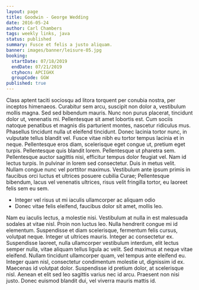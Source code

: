 ```yaml
---
layout: page
title: Goodwin - George Wedding
date: 2016-05-24
author: Carl Chambers
tags: weekly links, java
status: published
summary: Fusce et felis a justo aliquam.
banner: images/banner/leisure-05.jpg
booking:
  startDate: 07/18/2019
  endDate: 07/21/2019
  ctyhocn: APCIGHX
  groupCode: GGW
published: true
---
```

Class aptent taciti sociosqu ad litora torquent per conubia nostra, per inceptos himenaeos. Curabitur sem arcu, suscipit non dolor a, vestibulum mollis magna. Sed sed bibendum mauris. Nunc non purus placerat, tincidunt dolor ut, venenatis mi. Pellentesque sit amet lobortis est. Cum sociis natoque penatibus et magnis dis parturient montes, nascetur ridiculus mus. Phasellus tincidunt nulla ut eleifend tincidunt. Donec lacinia tortor nunc, in vulputate tellus blandit vel.
Fusce vitae nibh eu tortor tempus lacinia et in neque. Pellentesque eros diam, scelerisque eget congue ut, pretium eget turpis. Pellentesque quis blandit lorem. Pellentesque ut pharetra sem. Pellentesque auctor sagittis nisi, efficitur tempus dolor feugiat vel. Nam id lectus turpis. In pulvinar in lorem sed consectetur. Duis in metus velit. Nullam congue nunc vel porttitor maximus. Vestibulum ante ipsum primis in faucibus orci luctus et ultrices posuere cubilia Curae; Pellentesque bibendum, lacus vel venenatis ultrices, risus velit fringilla tortor, eu laoreet felis sem eu sem.

* Integer vel risus ut mi iaculis ullamcorper ac aliquam odio
* Donec vitae felis eleifend, faucibus dolor sit amet, mollis leo.

Nam eu iaculis lectus, a molestie nisi. Vestibulum at nulla in est malesuada sodales at vitae nisl. Proin non luctus leo. Nulla hendrerit congue mi id elementum. Suspendisse et diam scelerisque, fermentum felis cursus, volutpat neque. Integer ut ultrices mauris. Integer ac consectetur ex.
Suspendisse laoreet, nulla ullamcorper vestibulum interdum, elit lectus semper nulla, vitae aliquam tellus ligula ac velit. Sed maximus at neque vitae eleifend. Nullam tincidunt ullamcorper quam, vel tempus ante eleifend eu. Integer quam nisl, consectetur condimentum molestie ut, dignissim id ex. Maecenas id volutpat dolor. Suspendisse id pretium dolor, at scelerisque nisl. Aenean et elit sed leo sagittis varius nec id arcu. Praesent non nisi justo. Donec euismod blandit dui, vel viverra mauris mattis id.
